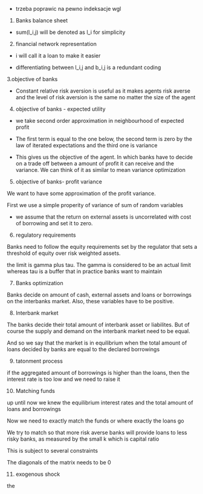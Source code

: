 
- trzeba poprawic na pewno indeksacje wgl 


1. Banks balance sheet

- sum(l_i,j) will be denoted as l_i for simplicity

2. financial network representation

- i will call it a loan to make it easier

- differentiating between l_i,j and b_i,j is a redundant coding

3.objective of banks

- Constant relative risk aversion is useful as it makes agents risk averse and the level of risk aversion is the same no matter the size of the agent

4. objective of banks - expected utility

- we take second order approximation in neighbourhood of expected profit

- The first term is equal to the one below, the second term is zero by the law of iterated expectations and the third one is variance

- This gives us the objective of the agent. In which banks have to decide on a trade off between a amount of profit it can receive and the variance. We can think of it as similar to mean variance optimization 

5. objective of banks- profit variance

We want to have some approximation of the profit variance.

First we use a simple properity of variance of sum of random variables

- we assume that the return on external assets is uncorrelated with cost of borrowing and set it to zero.

6. regulatory requirements

Banks need to follow the equity requirements set by the regulator that sets a threshold of equity over risk weighted assets.

the limit is gamma plus tau. The gamma is considered to be an actual limit whereas tau is a buffer that in practice banks want to maintain

7. Banks optimization

Banks decide on amount of cash, external assets and loans or borrowings on the interbanks market. Also, these variables have to be positive.


8. Interbank market

The banks decide their total amount of interbank asset or liabilites. 
But of course the supply and demand on the interbank market need to be equal.

And so we say that the market is in equilibrium when the total amount of loans decided by banks are equal to the declared borrowings


9. tatonment process

if the aggregated amount of borrowings is higher than the loans, then the interest rate is too low and we need to raise it

10. Matching funds

up until now we knew the equilibrium interest rates and the total amount of loans and borrowings

Now we need to exactly match the funds or where exactly the loans go

We try to match so that more risk averse banks will provide loans to less risky banks, as measured by the small k which is capital ratio

This is subject to several constraints 

The diagonals of the matrix needs to be 0

11. exogenous shock

the 